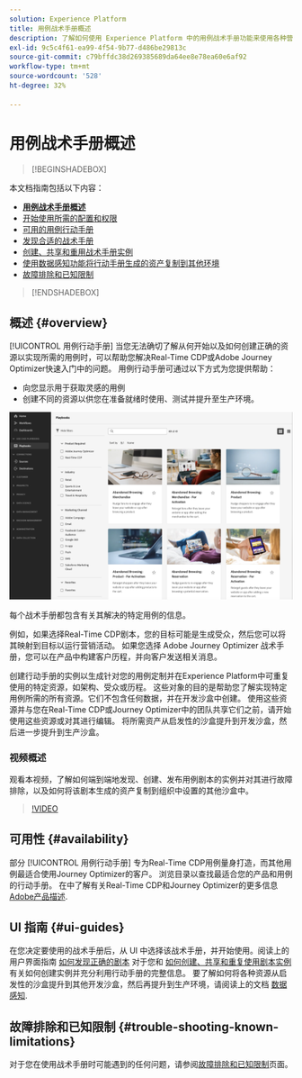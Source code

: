 ```yaml
---
solution: Experience Platform
title: 用例战术手册概述
description: 了解如何使用 Experience Platform 中的用例战术手册功能来使用各种营销用例
exl-id: 9c5c4f61-ea99-4f54-9b77-d486be29813c
source-git-commit: c79bffdc38d269385689da64ee8e78ea60e6af92
workflow-type: tm+mt
source-wordcount: '528'
ht-degree: 32%

---
```


# 用例战术手册概述

>[!BEGINSHADEBOX]

本文档指南包括以下内容：

* **[用例战术手册概述](#overview)**
* [开始使用所需的配置和权限](/help/use-case-playbooks/playbooks/get-started.md)
* [可用的用例行动手册](/help/use-case-playbooks/playbooks/playbooks-list.md)
* [发现合适的战术手册](/help/use-case-playbooks/playbooks/discover.md)
* [创建、共享和重用战术手册实例](/help/use-case-playbooks/playbooks/create-share-reuse.md)
* [使用数据感知功能将行动手册生成的资产复制到其他环境](/help/use-case-playbooks/playbooks/data-awareness.md)
* [故障排除和已知限制](troubleshooting.md)

>[!ENDSHADEBOX]

## 概述 {#overview}

[!UICONTROL 用例行动手册] 当您无法确切了解从何开始以及如何创建正确的资源以实现所需的用例时，可以帮助您解决Real-Time CDP或Adobe Journey Optimizer快速入门中的问题。 用例行动手册可通过以下方式为您提供帮助：

* 向您显示用于获取灵感的用例
* 创建不同的资源以供您在准备就绪时使用、测试并提升至生产环境。

![查看所有战术手册](/help/use-case-playbooks/assets/playbooks/overview/playbooks-landing-page.png)

每个战术手册都包含有关其解决的特定用例的信息。

例如，如果选择Real-Time CDP剧本，您的目标可能是生成受众，然后您可以将其映射到目标以运行营销活动。 如果您选择 Adobe Journey Optimizer 战术手册，您可以在产品中构建客户历程，并向客户发送相关消息。

创建行动手册的实例以生成针对您的用例定制并在Experience Platform中可重复使用的特定资源，如架构、受众或历程。 这些对象的目的是帮助您了解实现特定用例所需的所有资源。它们不包含任何数据，并在开发沙盒中创建。 使用这些资源并与您在Real-Time CDP或Journey Optimizer中的团队共享它们之前，请开始使用这些资源或对其进行编辑。 将所需资产从启发性的沙盒提升到开发沙盒，然后进一步提升到生产沙盒。

### 视频概述

观看本视频，了解如何端到端地发现、创建、发布用例剧本的实例并对其进行故障排除，以及如何将该剧本生成的资产复制到组织中设置的其他沙盒中。

>[!VIDEO](https://video.tv.adobe.com/v/3427058/?learn=on)

## 可用性 {#availability}

部分 [!UICONTROL 用例行动手册] 专为Real-Time CDP用例量身打造，而其他用例最适合使用Journey Optimizer的客户。 浏览目录以查找最适合您的产品和用例的行动手册。 在中了解有关Real-Time CDP和Journey Optimizer的更多信息 [Adobe产品描述](https://helpx.adobe.com/legal/product-descriptions.html).

## UI 指南  {#ui-guides}

在您决定要使用的战术手册后，从 UI 中选择该战术手册，并开始使用。阅读上的用户界面指南 [如何发现正确的剧本](/help/use-case-playbooks/playbooks/discover.md) 对于您和 [如何创建、共享和重复使用剧本实例](/help/use-case-playbooks/playbooks/create-share-reuse.md) 有关如何创建实例并充分利用行动手册的完整信息。 要了解如何将各种资源从启发性的沙盒提升到其他开发沙盒，然后再提升到生产环境，请阅读上的文档 [数据感知](/help/use-case-playbooks/playbooks/data-awareness.md).

## 故障排除和已知限制 {#trouble-shooting-known-limitations}

对于您在使用战术手册时可能遇到的任何问题，请参阅[故障排除和已知限制](/help/use-case-playbooks/playbooks/troubleshooting.md)页面。
